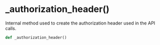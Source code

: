 # _authorization_header()

Internal method used to create the authorization header used in the API calls.

```py
def _authorization_header()
```

